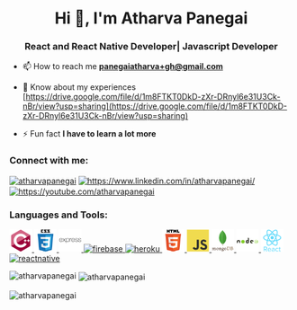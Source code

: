 <h1 align="center">Hi 👋, I'm Atharva Panegai</h1>
<h3 align="center">React and React Native Developer| Javascript Developer</h3>

- 📫 How to reach me **panegaiatharva+gh@gmail.com**

- 📄 Know about my experiences [https://drive.google.com/file/d/1m8FTKT0DkD-zXr-DRnyl6e31U3Ck-nBr/view?usp=sharing](https://drive.google.com/file/d/1m8FTKT0DkD-zXr-DRnyl6e31U3Ck-nBr/view?usp=sharing)

- ⚡ Fun fact **I have to learn a lot more**

<h3 align="left">Connect with me:</h3>
<p align="left">
<a href="https://twitter.com/atharvapanegai" target="blank"><img align="center" src="https://raw.githubusercontent.com/rahuldkjain/github-profile-readme-generator/master/src/images/icons/Social/twitter.svg" alt="atharvapanegai" height="30" width="40" /></a>
<a href="https://linkedin.com/in/https://www.linkedin.com/in/atharvapanegai/" target="blank"><img align="center" src="https://raw.githubusercontent.com/rahuldkjain/github-profile-readme-generator/master/src/images/icons/Social/linked-in-alt.svg" alt="https://www.linkedin.com/in/atharvapanegai/" height="30" width="40" /></a>
<a href="https://www.youtube.com/c/https://youtube.com/atharvapanegai" target="blank"><img align="center" src="https://raw.githubusercontent.com/rahuldkjain/github-profile-readme-generator/master/src/images/icons/Social/youtube.svg" alt="https://youtube.com/atharvapanegai" height="30" width="40" /></a>
</p>

<h3 align="left">Languages and Tools:</h3>
<p align="left"> <a href="https://www.w3schools.com/cpp/" target="_blank" rel="noreferrer"> <img src="https://raw.githubusercontent.com/devicons/devicon/master/icons/cplusplus/cplusplus-original.svg" alt="cplusplus" width="40" height="40"/> </a> <a href="https://www.w3schools.com/css/" target="_blank" rel="noreferrer"> <img src="https://raw.githubusercontent.com/devicons/devicon/master/icons/css3/css3-original-wordmark.svg" alt="css3" width="40" height="40"/> </a> <a href="https://expressjs.com" target="_blank" rel="noreferrer"> <img src="https://raw.githubusercontent.com/devicons/devicon/master/icons/express/express-original-wordmark.svg" alt="express" width="40" height="40"/> </a> <a href="https://firebase.google.com/" target="_blank" rel="noreferrer"> <img src="https://www.vectorlogo.zone/logos/firebase/firebase-icon.svg" alt="firebase" width="40" height="40"/> </a> <a href="https://heroku.com" target="_blank" rel="noreferrer"> <img src="https://www.vectorlogo.zone/logos/heroku/heroku-icon.svg" alt="heroku" width="40" height="40"/> </a> <a href="https://www.w3.org/html/" target="_blank" rel="noreferrer"> <img src="https://raw.githubusercontent.com/devicons/devicon/master/icons/html5/html5-original-wordmark.svg" alt="html5" width="40" height="40"/> </a> <a href="https://developer.mozilla.org/en-US/docs/Web/JavaScript" target="_blank" rel="noreferrer"> <img src="https://raw.githubusercontent.com/devicons/devicon/master/icons/javascript/javascript-original.svg" alt="javascript" width="40" height="40"/> </a> <a href="https://www.mongodb.com/" target="_blank" rel="noreferrer"> <img src="https://raw.githubusercontent.com/devicons/devicon/master/icons/mongodb/mongodb-original-wordmark.svg" alt="mongodb" width="40" height="40"/> </a> <a href="https://nodejs.org" target="_blank" rel="noreferrer"> <img src="https://raw.githubusercontent.com/devicons/devicon/master/icons/nodejs/nodejs-original-wordmark.svg" alt="nodejs" width="40" height="40"/> </a> <a href="https://reactjs.org/" target="_blank" rel="noreferrer"> <img src="https://raw.githubusercontent.com/devicons/devicon/master/icons/react/react-original-wordmark.svg" alt="react" width="40" height="40"/> </a> <a href="https://reactnative.dev/" target="_blank" rel="noreferrer"> <img src="https://reactnative.dev/img/header_logo.svg" alt="reactnative" width="40" height="40"/> </a> </p>

<p><img align="left" src="https://github-readme-stats.vercel.app/api/top-langs?username=atharvapanegai&show_icons=true&locale=en&layout=compact" alt="atharvapanegai" /></p>

<p>&nbsp;<img align="center" src="https://github-readme-stats.vercel.app/api?username=atharvapanegai&show_icons=true&locale=en" alt="atharvapanegai" /></p>

<p><img align="center" src="https://github-readme-streak-stats.herokuapp.com/?user=atharvapanegai&" alt="atharvapanegai" /></p>
